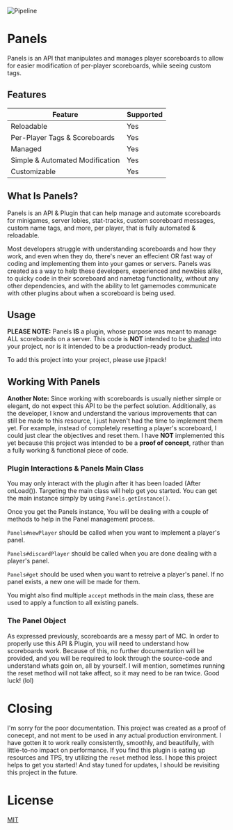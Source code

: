 ![Pipeline](https://static.planetminecraft.com/files/resource_media/screenshot/1529/score9162262.jpg)

# Panels

Panels is an API that manipulates and manages player scoreboards to allow for easier modification of per-player scoreboards, while seeing custom tags.

## Features

| Feature | Supported |
|---------|-----------|
| Reloadable | Yes |
| Per-Player Tags & Scoreboards | Yes |
| Managed | Yes |
| Simple & Automated Modification | Yes |
| Customizable | Yes |


## What Is Panels?

Panels is an API & Plugin that can help manage and automate scoreboards for minigames, server lobies, stat-tracks, custom scoreboard messages, custom name tags, and more, per player, that is fully automated & reloadable. 

Most developers struggle with understanding scoreboards and how they work, and even when they do, there's never an effecient OR fast way of coding and implementing them into your games or servers. Panels was created as a way to help these developers, experienced and newbies alike, to quicky code in their scoreboard and nametag functionality, without any other dependencies, and with the ability to let gamemodes communicate with other plugins about when a scoreboard is being used.

## Usage

**PLEASE NOTE:** Panels **IS** a plugin, whose purpose was meant to manage ALL scoreboards on a server. This code is **NOT** intended to be [shaded](https://stackoverflow.com/questions/13620281/what-is-the-maven-shade-plugin-used-for-and-why-would-you-want-to-relocate-java) into your project, nor is it intended to be a production-ready product.

To add this project into your project, please use jitpack!

## Working With Panels

**Another Note:** Since working with scoreboards is usually niether simple or elegant, do not expect this API to be the perfect solution. Additionally, as the developer, I know and understand the various improvements that can still be made to this resource, I just haven't had the time to implement them yet. For example, instead of completely resetting a player's scoreboard, I could just clear the objectives and reset them. I have **NOT** implemented this yet because this project was intended to be a **proof of concept**, rather than a fully working & functional piece of code.

### Plugin Interactions & Panels Main Class

You may only interact with the plugin after it has been loaded (After onLoad()). Targeting the main class will help get you started. You can get the main instance simply by using `Panels.getInstance()`.

Once you get the Panels instance, You will be dealing with a couple of methods to help in the Panel management process. 

`Panels#newPlayer` should be called when you want to implement a player's panel.

`Panels#discardPlayer` should be called when you are done dealing with a player's panel.

`Panels#get` should be used when you want to retreive a player's panel. If no panel exists, a new one will be made for them.

You might also find multiple `accept` methods in the main class, these are used to apply a function to all existing panels.

### The Panel Object

As expressed previously, scoreboards are a messy part of MC. In order to properly use this API & Plugin, you will need to understand how scoreboards work. Because of this, no further documentation will be provided, and you will be required to look through the source-code and understand whats goin on, all by yourself. I will mention, sometimes running the reset method will not take affect, so it may need to be ran twice. Good luck! (lol)

# Closing

I'm sorry for the poor documentation. This project was created as a proof of conecept, and not ment to be used in any actual production environment. I have gotten it to work really consistently, smoothly, and beautifully, with little-to-no impact on performance. If you find this plugin is eating up resources and TPS, try utilizing the `reset` method less. I hope this project helps to get you started! And stay tuned for updates, I should be revisiting this project in the future.

# License

[MIT](https://choosealicense.com/)
